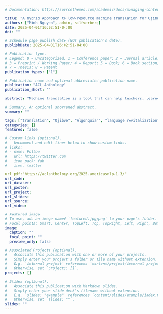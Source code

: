 ```yaml
---
# Documentation: https://sourcethemes.com/academic/docs/managing-content/

title: "A hybrid Approach to low-resource machine translation for Ojibwe verbs"
authors: ["Minh Nguyen", admin, silfverberg]
date: 2025-04-01T16:02:51-04:00
doi: ""

# Schedule page publish date (NOT publication's date).
publishDate: 2025-04-01T16:02:51-04:00

# Publication type.
# Legend: 0 = Uncategorized; 1 = Conference paper; 2 = Journal article;
# 3 = Preprint / Working Paper; 4 = Report; 5 = Book; 6 = Book section;
# 7 = Thesis; 8 = Patent
publication_types: ["1"]

# Publication name and optional abbreviated publication name.
publication: "ACL Anthology"
publication_short: ""

abstract: "Machine translation is a tool that can help teachers, learners, and users of low-resourced languages. However, there are significant challenges in developing these tools, such as the lack of large-scale parallel corpora and complex morphology. We propose a novel hybrid system that combines LLM and rule-based methods in two distinct stages to translate inflected Ojibwe verbs into English. We use an LLM to automatically annotate dictionary data to build translation templates. Then, our rulebased module performs translation using inflection and slot-filling processes built on top of an FST-based analyzer. We test the system with a set of automated tests. Thanks to the ahead-of-time nature of the template-building process and the light-weight rule-based translation module, the end-to-end translation process has an average translation speed of 70 milliseconds per word. The system achieved an average ChrF score of 0.82 and a semantic similarity score of 0.93 among the successfully translated verbs in a test set. The approach has the potential to be extended to other low-resource Indigenous languages with dictionary data."

# Summary. An optional shortened abstract.
summary: ""

tags: ["translation", "Ojibwe", "Algonquian", "language revitalization"]
categories: []
featured: false

# Custom links (optional).
#   Uncomment and edit lines below to show custom links.
# links:
# - name: Follow
#   url: https://twitter.com
#   icon_pack: fab
#   icon: twitter

url_pdf:"https://aclanthology.org/2025.americasnlp-1.3/"
url_code:
url_dataset:
url_poster:
url_project:
url_slides:
url_source:
url_video:

# Featured image
# To use, add an image named `featured.jpg/png` to your page's folder. 
# Focal points: Smart, Center, TopLeft, Top, TopRight, Left, Right, BottomLeft, Bottom, BottomRight.
image:
  caption: ""
  focal_point: ""
  preview_only: false

# Associated Projects (optional).
#   Associate this publication with one or more of your projects.
#   Simply enter your project's folder or file name without extension.
#   E.g. `internal-project` references `content/project/internal-project/index.md`.
#   Otherwise, set `projects: []`.
projects: []

# Slides (optional).
#   Associate this publication with Markdown slides.
#   Simply enter your slide deck's filename without extension.
#   E.g. `slides: "example"` references `content/slides/example/index.md`.
#   Otherwise, set `slides: ""`.
slides: ""
---
```

